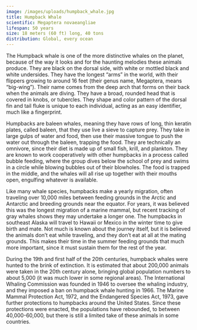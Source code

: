 ```yaml
---
image: /images/uploads/humpback_whale.jpg
title: Humpback Whale
scientific: Megaptera novaeangliae
lifespan: 50 years
size: 18 meters (60 ft) long, 40 tons
distribution: Global, every ocean
---
```


The Humpback whale is one of the more distinctive whales on the planet, because of the way it looks and for the haunting melodies these animals produce. They are black on the dorsal side, with white or mottled black and white undersides. They have the longest “arms” in the world, with their flippers growing to around 16 feet (their genus name, Megaptera, means “big-wing”). Their name comes from the deep arch that forms on their back when the animals are diving. They have a broad, rounded head that is covered in knobs, or tubercles. They shape and color pattern of the dorsal fin and tail fluke is unique to each individual, acting as an easy identifier, much like a fingerprint. 

Humpbacks are baleen whales, meaning they have rows of long, thin keratin plates, called baleen, that they use live a sieve to capture prey. They take in large gulps of water and food, then use their massive tongue to push the water out through the baleen, trapping the food. They are technically an omnivore, since their diet is made up of small fish, krill, and plankton. They are known to work cooperatively with other humpbacks in a process called bubble feeding, where the group dives below the school of prey and swims in a circle while blowing bubbles out of their blowholes. The food is trapped in the middle, and the whales will all rise up together with their mouths open, engulfing whatever is available.

Like many whale species, humpbacks make a yearly migration, often traveling over 10,000 miles between feeding grounds in the Arctic and Antarctic and breeding grounds near the equator. For years, it was believed this was the longest migration of a marine mammal, but recent tracking of gray whales shows they may undertake a longer one. The humpbacks in southeast Alaska will travel to Hawaii or Mexico in the winter time to give birth and mate. Not much is known about the journey itself, but it is believed the animals don’t eat while traveling, and they don’t eat at all at the mating grounds. This makes their time in the summer feeding grounds that much more important, since it must sustain them for the rest of the year.

During the 19th and first half of the 20th centuries, humpback whales were hunted to the brink of extinction. It is estimated that about 200,000 animals were taken in the 20th century alone, bringing global population numbers to about 5,000 (it was much lower in some regional areas). The International Whaling Commission was founded in 1946 to oversee the whaling industry, and they imposed a ban on humpback whale hunting in 1966. The Marine Mammal Protection Act, 1972, and the Endangered Species Act, 1973, gave further protections to humpbacks around the United States. Since these protections were enacted, the populations have rebounded, to between 40,000-60,000, but there is still a limited take of these animals in some countries.